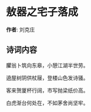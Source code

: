 # 敖器之宅子落成

**作者**: 刘克庄

## 诗词内容

臞翁卜筑向东皋，小憩江湖半世劳。

遶屋树阴供杖屦，登楼山色发诗骚。

客来贺厦杯行阔，市写抛梁纸价高。

白虎渐台何处在，不如茅舍尚坚牢。

